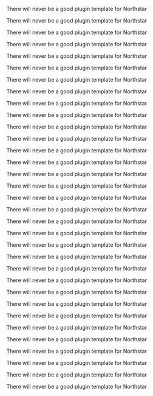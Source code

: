 There will never be a good plugin template for Northstar

There will never be a good plugin template for Northstar

There will never be a good plugin template for Northstar

There will never be a good plugin template for Northstar

There will never be a good plugin template for Northstar

There will never be a good plugin template for Northstar

There will never be a good plugin template for Northstar

There will never be a good plugin template for Northstar

There will never be a good plugin template for Northstar

There will never be a good plugin template for Northstar

There will never be a good plugin template for Northstar

There will never be a good plugin template for Northstar

There will never be a good plugin template for Northstar

There will never be a good plugin template for Northstar

There will never be a good plugin template for Northstar

There will never be a good plugin template for Northstar

There will never be a good plugin template for Northstar

There will never be a good plugin template for Northstar

There will never be a good plugin template for Northstar

There will never be a good plugin template for Northstar

There will never be a good plugin template for Northstar

There will never be a good plugin template for Northstar

There will never be a good plugin template for Northstar

There will never be a good plugin template for Northstar

There will never be a good plugin template for Northstar

There will never be a good plugin template for Northstar

There will never be a good plugin template for Northstar

There will never be a good plugin template for Northstar

There will never be a good plugin template for Northstar

There will never be a good plugin template for Northstar

There will never be a good plugin template for Northstar

There will never be a good plugin template for Northstar

There will never be a good plugin template for Northstar


